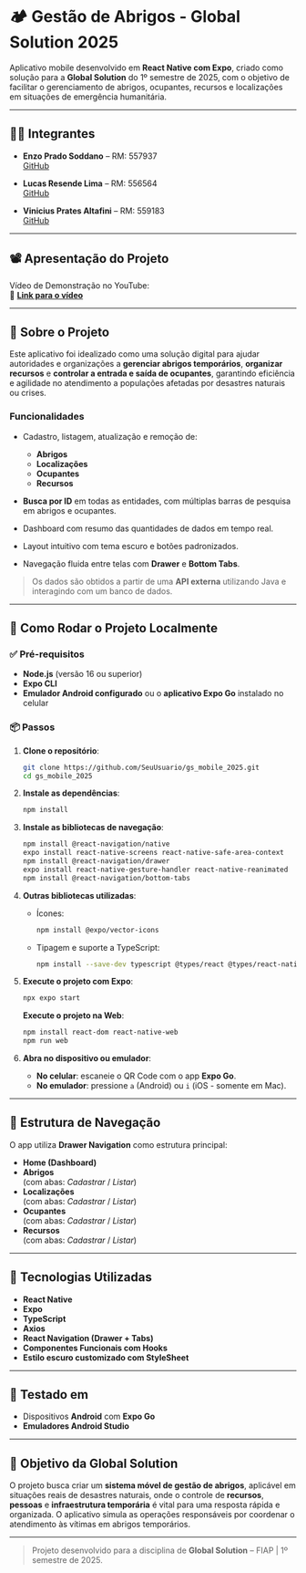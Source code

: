 # 🏕️ Gestão de Abrigos - Global Solution 2025

Aplicativo mobile desenvolvido em **React Native com Expo**, criado como solução para a **Global Solution** do 1º semestre de 2025, com o objetivo de facilitar o gerenciamento de abrigos, ocupantes, recursos e localizações em situações de emergência humanitária.

---

## 👨‍💻 Integrantes

- **Enzo Prado Soddano** – RM: 557937  
  [GitHub](https://github.com/DerBrasilianer)

- **Lucas Resende Lima** – RM: 556564  
  [GitHub](https://github.com/lucasresendelima)

- **Vinicius Prates Altafini** – RM: 559183  
  [GitHub](https://github.com/vinicius945)

---

## 📽️ Apresentação do Projeto

Vídeo de Demonstração no YouTube:  
🔗 **[Link para o vídeo](https://www.youtube.com/watch?v=SEU-LINK-AQUI)**

---

## 📱 Sobre o Projeto

Este aplicativo foi idealizado como uma solução digital para ajudar autoridades e organizações a **gerenciar abrigos temporários**, **organizar recursos** e **controlar a entrada e saída de ocupantes**, garantindo eficiência e agilidade no atendimento a populações afetadas por desastres naturais ou crises.

### Funcionalidades

- Cadastro, listagem, atualização e remoção de:
  - **Abrigos**
  - **Localizações**
  - **Ocupantes**
  - **Recursos**

- **Busca por ID** em todas as entidades, com múltiplas barras de pesquisa em abrigos e ocupantes.
- Dashboard com resumo das quantidades de dados em tempo real.
- Layout intuitivo com tema escuro e botões padronizados.
- Navegação fluida entre telas com **Drawer** e **Bottom Tabs**.

> Os dados são obtidos a partir de uma **API externa** utilizando Java e interagindo com um banco de dados.

---

## 🚀 Como Rodar o Projeto Localmente

### ✅ Pré-requisitos

- **Node.js** (versão 16 ou superior)
- **Expo CLI**
- **Emulador Android configurado** ou o **aplicativo Expo Go** instalado no celular

### 📦 Passos

1. **Clone o repositório**:
   ```bash
   git clone https://github.com/SeuUsuario/gs_mobile_2025.git
   cd gs_mobile_2025
   ```

2. **Instale as dependências**:
   ```bash
   npm install
   ```

3. **Instale as bibliotecas de navegação**:
   ```bash
   npm install @react-navigation/native
   expo install react-native-screens react-native-safe-area-context
   npm install @react-navigation/drawer
   expo install react-native-gesture-handler react-native-reanimated
   npm install @react-navigation/bottom-tabs
   ```

4. **Outras bibliotecas utilizadas**:
   - Ícones:
     ```bash
     npm install @expo/vector-icons
     ```
   - Tipagem e suporte a TypeScript:
     ```bash
     npm install --save-dev typescript @types/react @types/react-native
     ```

5. **Execute o projeto com Expo**:
   ```bash
   npx expo start
   ```

   **Execute o projeto na Web**:
   ```bash
   npm install react-dom react-native-web
   npm run web
   ```

6. **Abra no dispositivo ou emulador**:
   - **No celular**: escaneie o QR Code com o app **Expo Go**.
   - **No emulador**: pressione `a` (Android) ou `i` (iOS - somente em Mac).

---

## 🧩 Estrutura de Navegação

O app utiliza **Drawer Navigation** como estrutura principal:

- **Home (Dashboard)**
- **Abrigos**  
  (com abas: _Cadastrar_ / _Listar_)
- **Localizações**  
  (com abas: _Cadastrar_ / _Listar_)
- **Ocupantes**  
  (com abas: _Cadastrar_ / _Listar_)
- **Recursos**  
  (com abas: _Cadastrar_ / _Listar_)

---

## 📁 Tecnologias Utilizadas

- **React Native**
- **Expo**
- **TypeScript**
- **Axios**
- **React Navigation (Drawer + Tabs)**
- **Componentes Funcionais com Hooks**
- **Estilo escuro customizado com StyleSheet**

---

## 🧪 Testado em

- Dispositivos **Android** com **Expo Go**
- **Emuladores Android Studio**

---

## 🎯 Objetivo da Global Solution

O projeto busca criar um **sistema móvel de gestão de abrigos**, aplicável em situações reais de desastres naturais, onde o controle de **recursos**, **pessoas** e **infraestrutura temporária** é vital para uma resposta rápida e organizada. O aplicativo simula as operações responsáveis por coordenar o atendimento às vítimas em abrigos temporários.

---

> Projeto desenvolvido para a disciplina de **Global Solution** – FIAP | 1º semestre de 2025.
